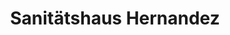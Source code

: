 ---
title: "Sanitätshaus Hernandez"
url: /schwetzingen/sanitaetshaus-hernandez/
shop: Sanitätshaus
---